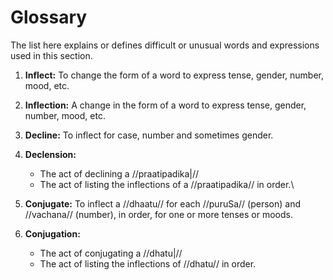 # Glossary

The list here explains or defines difficult or unusual words and expressions used in this section.

1. **Inflect:** To change the form of a word to express tense, gender, number, mood, etc.

2. **Inflection:** A change in the form of a word to express tense, gender, number, mood, etc.

3. **Decline:** To inflect for case, number and sometimes gender.

4. **Declension:**

   - The act of declining a //praatipadika|//
   - The act of listing the inflections of a //praatipadika// in order.\

5. **Conjugate:** To inflect a //dhaatu// for each //puruSa// (person) and //vachana// (number), in order, for one or more tenses or moods.

6. **Conjugation:**
   - The act of conjugating a //dhatu|//
   - The act of listing the inflections of //dhatu// in order.
